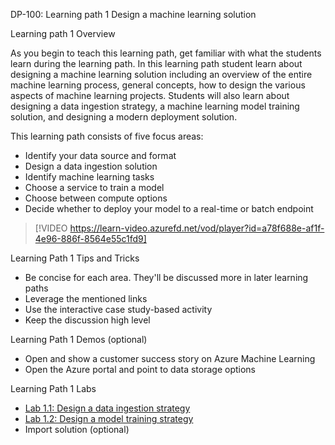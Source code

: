 DP-100: Learning path 1 Design a machine learning solution

Learning path 1 Overview

As you begin to teach this learning path, get familiar with what the students learn during the learning path. In this learning path student learn about designing a machine learning solution including an overview of the entire machine learning process, general concepts, how to design the various aspects of machine learning projects. Students will also learn about designing a data ingestion strategy, a machine learning model training solution, and designing a modern deployment solution.

This learning path consists of five focus areas:

- Identify your data source and format
- Design a data ingestion solution
- Identify machine learning tasks
- Choose a service to train a model
- Choose between compute options
- Decide whether to deploy your model to a real-time or batch endpoint


> [!VIDEO https://learn-video.azurefd.net/vod/player?id=a78f688e-af1f-4e96-886f-8564e55c1fd9]

Learning Path 1 Tips and Tricks

- Be concise for each area. They'll be discussed more in later learning paths
- Leverage the mentioned links
- Use the interactive case study-based activity
- Keep the discussion high level

Learning Path 1 Demos (optional)

- Open and show a customer success story on Azure Machine Learning
- Open the Azure portal and point to data storage options

Learning Path 1 Labs

- [Lab 1.1: Design a data ingestion strategy](https://microsoftlearning.github.io/mslearn-aml-design/Instructions/start-01-data.html)
- [Lab 1.2: Design a model training strategy](https://microsoftlearning.github.io/mslearn-aml-design/Instructions/start-02-training.html)
- Import solution (optional) 
